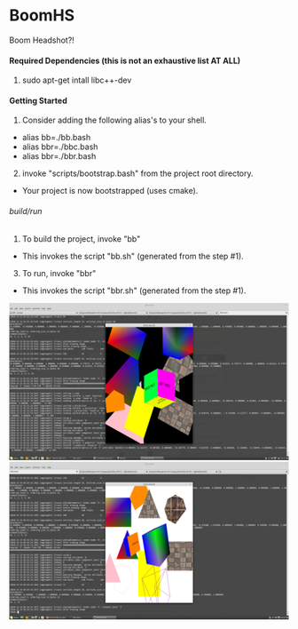 # BoomHS
Boom Headshot?!

#### Required Dependencies (this is not an exhaustive list AT ALL)
1. sudo apt-get intall libc++-dev

#### Getting Started
1. Consider adding the following alias's to your shell.
 * alias bb=./bb.bash
 * alias bbr=./bbc.bash
 * alias bbr=./bbr.bash
2. invoke "scripts/bootstrap.bash" from the project root directory.
 + Your project is now bootstrapped (uses cmake).

###### build/run
1. To build the project, invoke "bb"
 + This invokes the script "bb.sh" (generated from the step #1).
3. To run, invoke "bbr"
 + This invokes the script "bbr.sh" (generated from the step #1).

![Alt text](/screenshots/early_shapes.png?raw=true "Some shapes being shoved at OpenGL under various transformations.")
![Alt text](/screenshots/3d_movement.png?raw=true "Basic 3d camera implemented.")

